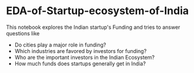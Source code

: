 # EDA-of-Startup-ecosystem-of-India

This notebook explores the Indian startup's Funding and tries to answer questions like
- Do cities play a major role in funding?
- Which industries are favored by investors for funding?
- Who are the important investors in the Indian Ecosystem?
- How much funds does startups generally get in India?
